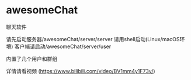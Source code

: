 # awesomeChat
聊天软件

请先启动服务器/awesomeChat/server/server
请用shell启动(Linux/macOS环境)
客户端请启动/awesomeChat/server/user

内置了几个用户和群组

详情请看视频
(https://www.bilibili.com/video/BV1mm4y1F73v/)
